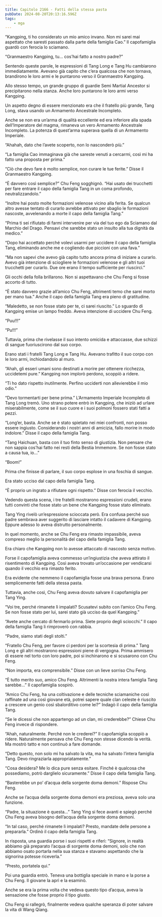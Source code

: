 ```yaml
---
title: Capitolo 2166 - Fatti della stessa pasta
pubDate: 2024-08-20T20:13:16.596Z
tags:
    - mga
---
```





“Kangping, ti ho considerato un mio amico invano. Non mi sarei mai aspettato che saresti passato dalla parte della famiglia Cao.” Il capofamiglia guardò con ferocia lo sciamano.


“Granmaestro Kangping, tu… cos’hai fatto a nostro padre?”


Sentendo queste parole, le espressioni di Tang Long e Tang Hu cambiarono immediatamente. Avevano già capito che c’era qualcosa che non tornava, brandirono le loro armi e le puntarono verso il Granmaestro Kangping.


Allo stesso tempo, un grande gruppo di guardie Semi Martial Ancestor si precipitarono nella stanza. Anche loro puntarono le loro armi verso Kangping.


Un aspetto degno di essere menzionato era che il fratello più grande, Tang Long, stava usando un Armamento Ancestrale Incompleto.


Anche se non era un’arma di qualità eccellente ed era inferiore alla spada dell’Imperatore del magma, rimaneva un vero Armamento Ancestrale Incompleto. La potenza di quest’arma superava quella di un Armamento Imperiale.

“Ahahah, dato che l’avete scoperto, non lo nasconderò più.”


“La famiglia Cao immaginava già che sareste venuti a cercarmi, così mi ha fatto una proposta per prima.”


“Ciò che devo fare è molto semplice, non curare le tue ferite.” Disse il Granmaestro Kangping.


“È davvero così semplice?” Chu Feng sogghignò. “Hai usato dei trucchetti per fare entrare il capo della famiglia Tang in un coma profondo, neutralizzandolo.”

“Inoltre hai posto molte formazioni velenose vicino alla ferita. Se qualcun altro avesse tentato di curarlo avrebbe attivato per sbaglio le formazioni nascoste, avvelenando a morte il capo della famiglia Tang.”


“Prima ti sei rifiutato di farmi intervenire per via del tuo ego da Sciamano dal Marchio del Drago. Pensavi che sarebbe stato un insulto alla tua dignità da medico.”


“Dopo hai accettato perché volevi usarmi per uccidere il capo della famiglia Tang, eliminando anche me e cogliendo due piccioni con una fava.”

“Ma non sapevi che avevo già capito tutto ancora prima di iniziare a curarlo. Avevo già intenzione di sciogliere le formazioni velenose e gli altri tuoi trucchetti per curarlo. Due ore erano il tempo sufficiente per riuscirci.”


Gli occhi della folla brillarono. Non si aspettavano che Chu Feng si fosse accorto di tutto.


“È stato davvero grazie all’amico Chu Feng, altrimenti temo che sarei morto per mano tua.” Anche il capo della famiglia Tang era pieno di gratitudine.


“Maledetto, se non fosse stato per te, ci sarei riuscito.” Lo sguardo di Kangping emise un lampo freddo. Aveva intenzione di uccidere Chu Feng.

“Puu!!!”


“Pu!!!”


Tuttavia, prima che rivelasse il suo intento omicida e attaccasse, due schizzi di sangue fuoriuscirono dal suo corpo.


Erano stati i fratelli Tang Long e Tang Hu. Avevano trafitto il suo corpo con le loro armi, inchiodandolo al muro.


“Ahah, gli esseri umani sono destinati a morire per ottenere ricchezza, uccidetemi pure.” Kangping non implorò perdono, scoppiò a ridere.


“Ti ho dato rispetto inutilmente. Perfino ucciderti non allevierebbe il mio odio.”


“Devo tormentarti per bene prima.” L’Armamento Imperiale Incompleto di Tang Long tremò. Uno strano potere entrò in Kangping, che iniziò ad urlare miserabilmente, come se il suo cuore e i suoi polmoni fossero stati fatti a pezzi.

“Long’er, basta. Anche se è stato spietato nei miei confronti, non posso essere ingiusto. Considerando i nostri anni di amicizia, fallo morire in modo indolore.” Disse il capo della famiglia Tang.


“Tang Haichuan, basta con il tuo finto senso di giustizia. Non pensare che non sappia cos’hai fatto nei resti della Bestia Immemore. Se non fosse stato a causa tua, io…”


“Boom!”


Prima che finisse di parlare, il suo corpo esplose in una foschia di sangue.

Era stato ucciso dal capo della famiglia Tang.


“È proprio un ingrato a rifiutare ogni rispetto.” Disse con ferocia il vecchio.

Vedendo questa scena, i tre fratelli mostrarono espressioni crudeli, erano tutti convinti che fosse stato un bene che Kangping fosse stato eliminato.

Tang Ying rivelò un’espressione scioccata però. Era confusa perché suo padre sembrava aver suggerito di lasciare intatto il cadavere di Kangping. Eppure adesso lo aveva distrutto personalmente.


In quel momento, anche se Chu Feng era rimasto impassibile, aveva compreso meglio la personalità del capo della famiglia Tang.


Era chiaro che Kangping non lo avesse attaccato di nascosto senza motivo.


Forse il capofamiglia aveva commesso un’ingiustizia che aveva attirato il risentimento di Kangping. Così aveva trovato un’occasione per vendicarsi quando il vecchio era rimasto ferito.


Era evidente che nemmeno il capofamiglia fosse una brava persona. Erano semplicemente fatti della stessa pasta.


Tuttavia, anche così, Chu Feng aveva dovuto salvare il capofamiglia per Tang Ying.


“Voi tre, perché rimanete lì impalati? Scusatevi subito con l’amico Chu Feng. Se non fosse stato per lui, sarei stato già ucciso da quel Kangping.”


“Avete anche cercato di fermarlo prima. Siete proprio degli sciocchi.” Il capo della famiglia Tang li rimproverò con rabbia.


“Padre, siamo stati degli stolti.”


“Fratello Chu Feng, per favore ci perdoni per la scortesia di prima.” Tang Long e gli altri mostrarono espressioni piene di vergogna. Prima ammisero di essere nel torto con loro padre, poi si inchinarono e si scusarono con Chu Feng.


“Non importa, era comprensibile.” Disse con un lieve sorriso Chu Feng.


“È tutto merito suo, amico Chu Feng. Altrimenti la nostra intera famiglia Tang sarebbe…” Il capofamiglia sospirò.


“Amico Chu Feng, ha una coltivazione e delle tecniche sciamaniche così raffinate ad una così giovane età, potrei sapere quale clan celeste è riuscito a crescere un genio così sbalorditivo come lei?” Indagò il capo della famiglia Tang.


“Se le dicessi che non appartengo ad un clan, mi crederebbe?” Chiese Chu Feng invece di rispondere.


“Ahah, naturalmente. Perché non le crederei?” Il capofamiglia scoppiò a ridere. Naturalmente pensava che Chu Feng non stesse dicendo la verità. Ma mostrò tatto e non continuò a fare domande.


“Detto questo, non solo mi ha salvato la vita, ma ha salvato l’intera famiglia Tang. Devo ringraziarla appropriatamente.”


“Cosa desidera? Me lo dica pure senza esitare. Finché è qualcosa che possediamo, potrò darglielo sicuramente.” Disse il capo della famiglia Tang.


“Basterebbe un po’ d’acqua della sorgente doma demoni.” Rispose Chu Feng.


Anche se l’acqua della sorgente doma demoni era preziosa, aveva solo una funzione.


“Padre, la situazione è questa…” Tang Ying si fece avanti e spiegò perché Chu Feng aveva bisogno dell’acqua della sorgente doma demoni.

“In tal caso, perché rimanete lì impalati? Presto, mandate delle persone a prepararla.” Ordinò il capo della famiglia Tang.


In risposta, una guardia porse i suoi rispetti e riferì: “Signore, in realtà abbiamo già preparato l’acqua di sorgente doma demoni, solo che non abbiamo osato portarla nella sua stanza e stavamo aspettando che la signorina potesse riceverla.”


“Presto, portatela qui.”


Poi una guardia entrò. Teneva una bottiglia speciale in mano e la porse a Chu Feng. Il giovane la aprì e la esaminò.


Anche se era la prima volta che vedeva questo tipo d’acqua, aveva la sensazione che fosse proprio il tipo giusto.


Chu Feng si rallegrò, finalmente vedeva qualche speranza di poter salvare la vita di Wang Qiang.

